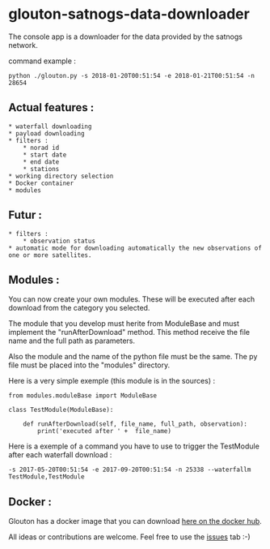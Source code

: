# glouton-satnogs-data-downloader
The console app is a downloader for the data provided by the satnogs network.

command example : 
```
python ./glouton.py -s 2018-01-20T00:51:54 -e 2018-01-21T00:51:54 -n 28654
```

Actual features :
-------
    * waterfall downloading
    * payload downloading
    * filters :
        * norad id
        * start date
        * end date
        * stations
    * working directory selection
    * Docker container
    * modules

Futur :
-------
    * filters :
        * observation status
    * automatic mode for downloading automatically the new observations of one or more satellites.

Modules :
-------
You can now create your own modules. These will be executed after each download from the category you selected. 

The module that you develop must herite from ModuleBase and must implement the "runAfterDownload" method. This method receive the file name and the full path as parameters.

Also the module and the name of the python file must be the same. The py file must be placed into the "modules" directory.

Here is a very simple exemple (this module is in the sources) :
```
from modules.moduleBase import ModuleBase

class TestModule(ModuleBase):

    def runAfterDownload(self, file_name, full_path, observation):
        print('executed after ' +  file_name)
```

Here is a exemple of a command you have to use to trigger the TestModule after each waterfall download :

```
-s 2017-05-20T00:51:54 -e 2017-09-20T00:51:54 -n 25338 --waterfallm TestModule,TestModule
```
Docker :
-------
Glouton has a docker image that you can download [here on the docker hub](https://hub.docker.com/r/deckbsd/glouton-satnogs-data-downloader/).

All ideas or contributions are welcome. Feel free to use the [issues](https://github.com/deckbsd/glouton-satnogs-data-downloader/issues) tab :-)
